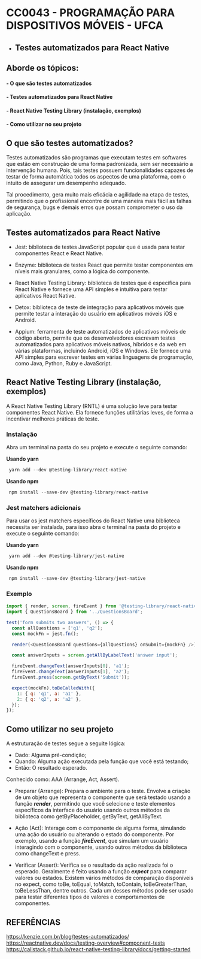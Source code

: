 # CC0043 - PROGRAMAÇÃO PARA DISPOSITIVOS MÓVEIS - UFCA

* ## Testes automatizados para React Native

## Aborde os tópicos:

#### - O que são testes automatizados
#### - Testes automatizados para React Native
#### - React Native Testing Library (instalação, exemplos)
#### - Como utilizar no seu projeto


## O que são testes automatizados?

Testes automatizados são programas que executam testes em softwares que estão em construção de uma forma padronizada, sem ser necessário a intervenção humana. Pois, tais testes possuem funcionalidades capazes de testar de forma automática todos os aspectos de uma plataforma, com o intuito de assegurar um desempenho adequado. 

Tal procedimento, gera muito mais eficácia e agilidade na etapa de testes, permitindo que o profissional encontre de uma maneira mais fácil as falhas de segurança, bugs e demais erros que possam comprometer o uso da aplicação.


## Testes automatizados para React Native

* Jest: biblioteca de testes JavaScript popular que é usada para testar componentes React e React Native.

* Enzyme: biblioteca de testes React que permite testar componentes em níveis mais granulares, como a lógica do componente.

* React Native Testing Library: biblioteca de testes que é específica para React Native e fornece uma API simples e intuitiva para testar aplicativos React Native.

* Detox: biblioteca de teste de integração para aplicativos móveis que permite testar a interação do usuário em aplicativos móveis iOS e Android.

* Appium: ferramenta de teste automatizados de aplicativos móveis de código aberto, permite que os desenvolvedores escrevam testes automatizados para aplicativos móveis nativos, híbridos e da web em várias plataformas, incluindo Android, iOS e Windows. Ele fornece uma API simples para escrever testes em várias linguagens de programação, como Java, Python, Ruby e JavaScript.


## React Native Testing Library (instalação, exemplos)

A React Native Testing Library (RNTL) é uma solução leve para testar componentes React Native. Ela fornece funções utilitárias leves, de forma a incentivar melhores práticas de teste.

### Instalação
Abra um terminal na pasta do seu projeto e execute o seguinte comando:

__Usando yarn__
```js
 yarn add --dev @testing-library/react-native
```

__Usando npm__
```js
 npm install --save-dev @testing-library/react-native
```

### Jest matchers adicionais
Para usar os jest matchers específicos do React Native uma biblioteca necessita ser instalada, para isso abra o terminal na pasta do projeto e execute o seguinte comando:

__Usando yarn__
```js
 yarn add --dev @testing-library/jest-native
```

__Usando npm__
```js
 npm install --save-dev @testing-library/jest-native
```

### Exemplo

```js
import { render, screen, fireEvent } from '@testing-library/react-native';
import { QuestionsBoard } from '../QuestionsBoard';

test('form submits two answers', () => {
  const allQuestions = ['q1', 'q2'];
  const mockFn = jest.fn();

  render(<QuestionsBoard questions={allQuestions} onSubmit={mockFn} />);

  const answerInputs = screen.getAllByLabelText('answer input');

  fireEvent.changeText(answerInputs[0], 'a1');
  fireEvent.changeText(answerInputs[1], 'a2');
  fireEvent.press(screen.getByText('Submit'));

  expect(mockFn).toBeCalledWith({
    1: { q: 'q1', a: 'a1' },
    2: { q: 'q2', a: 'a2' },
  });
});
```

## Como utilizar no seu projeto

A estruturação de testes segue a seguite lógica:
- Dado: Alguma pré-condição;
- Quando: Alguma ação executada pela função que você está testando;
- Então: O resultado esperado.

Conhecido como: AAA (Arrange, Act, Assert).

* Preparar (Arrange):
Prepara o ambiente para o teste. Envolve a criação de um objeto que representa o componente que será testado usando a função __*render*__, permitindo que você selecione e teste elementos específicos da interface do usuário usando outros métodos da biblioteca como getByPlaceholder, getByText, getAllByText.

* Ação (Act):
Interage com o componente de alguma forma, simulando uma ação do usuário ou alterando o estado do componente. Por exemplo, usando a função __*fireEvent*__, que simulam um usuário interagindo com o componente, usando outros métodos da biblioteca como changeText e press.

* Verificar (Assert):
Verifica se o resultado da ação realizada foi o esperado. Geralmente é feito usando a função __*expect*__ para comparar valores ou estados. Existem vários métodos de comparação disponíveis no expect, como toBe, toEqual, toMatch, toContain, toBeGreaterThan, toBeLessThan, dentre outros. Cada um desses métodos pode ser usado para testar diferentes tipos de valores e comportamentos de componentes.


## REFERÊNCIAS

https://kenzie.com.br/blog/testes-automatizados/
https://reactnative.dev/docs/testing-overview#component-tests
https://callstack.github.io/react-native-testing-library/docs/getting-started
